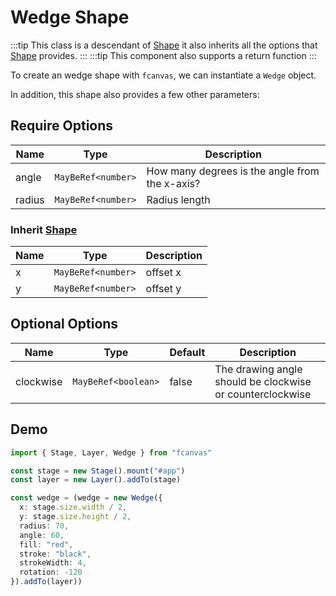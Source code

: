 # Wedge Shape

:::tip
This class is a descendant of [Shape](/guide/essentials/Shape) it also inherits all the options that [Shape](/guide/essentials/Shape) provides.
:::
:::tip
This component also supports a return function
:::

To create an wedge shape with `fcanvas`, we can instantiate a `Wedge` object.

In addition, this shape also provides a few other parameters:

## Require Options

| Name   | Type               | Description                                    |
| ------ | ------------------ | ---------------------------------------------- |
| angle  | `MayBeRef<number>` | How many degrees is the angle from the x-axis? |
| radius | `MayBeRef<number>` | Radius length                                  |

### Inherit [Shape](/guide/essentials/Shape)

| Name | Type               | Description |
| ---- | ------------------ | ----------- |
| x    | `MayBeRef<number>` | offset x    |
| y    | `MayBeRef<number>` | offset y    |

## Optional Options

| Name      | Type                | Default | Description                                               |
| --------- | ------------------- | ------- | --------------------------------------------------------- |
| clockwise | `MayBeRef<boolean>` | false   | The drawing angle should be clockwise or counterclockwise |

## Demo

```ts
import { Stage, Layer, Wedge } from "fcanvas"

const stage = new Stage().mount("#app")
const layer = new Layer().addTo(stage)

const wedge = (wedge = new Wedge({
  x: stage.size.width / 2,
  y: stage.size.height / 2,
  radius: 70,
  angle: 60,
  fill: "red",
  stroke: "black",
  strokeWidth: 4,
  rotation: -120
}).addTo(layer))
```

<Preview />
